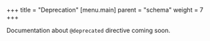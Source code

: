 +++
title = "Deprecation"
[menu.main]
    parent = "schema"
    weight = 7   
+++

Documentation about `@deprecated` directive coming soon.

<!-- @deprecated directive ... we just pass this through to the generated API, so users can deprecate their fields.  Most GraphQL tools will pick this up and give you a warning if you try and use a deprecated field, so we could show an example of that.-->